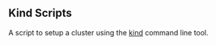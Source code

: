 ## Kind Scripts

A script to setup a cluster using the [kind](https://kind.sigs.k8s.io/) command line tool.

